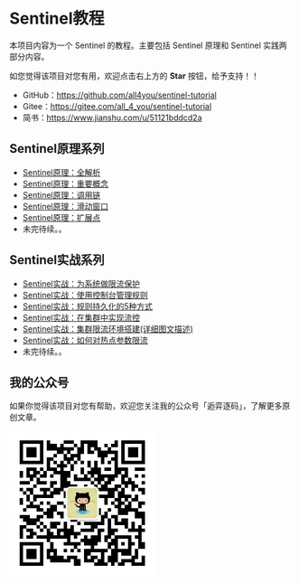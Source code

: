 # Sentinel教程

本项目内容为一个 Sentinel 的教程。主要包括 Sentinel 原理和 Sentinel 实践两部分内容。

如您觉得该项目对您有用，欢迎点击右上方的 **Star** 按钮，给予支持！！

- GitHub：<https://github.com/all4you/sentinel-tutorial>
- Gitee：<https://gitee.com/all_4_you/sentinel-tutorial>
- 简书：<https://www.jianshu.com/u/51121bddcd2a>



## Sentinel原理系列

- [Sentinel原理：全解析](sentinel-principle/sentinel-overall-introduce/sentinel-overall-introduce.md)
- [Sentinel原理：重要概念](sentinel-principle/sentinel-concept-of-entities/sentinel-concept-of-entities.md)
- [Sentinel原理：调用链](sentinel-principle/sentinel-slot-chain/sentinel-slot-chain.md)
- [Sentinel原理：滑动窗口](sentinel-principle/sentinel-slide-window/sentinel-slide-window.md)
- [Sentinel原理：扩展点](sentinel-principle/sentinel-extension-points/sentinel-extension-points.md)
- 未完待续。。



## Sentinel实战系列

- [Sentinel实战：为系统做限流保护](sentinel-practice/sentinel-flow-control/sentinel-flow-control.md)
- [Sentinel实战：使用控制台管理规则](sentinel-practice/sentinel-manage-rule-with-dashboard/sentinel-manage-rule-with-dashboard.md)
- [Sentinel实战：规则持久化的5种方式](sentinel-practice/sentinel-persistence-rules/sentinel-persistence-rules.md)
- [Sentinel实战：在集群中实现流控](sentinel-practice/sentinel-cluster-flow-control/sentinel-cluster-flow-control.md)
- [Sentinel实战：集群限流环境搭建(详细图文描述)](sentinel-practice/sentinel-cluster-flow-control/sentinel-cluster-flow-environment-build.md)
- [Sentinel实战：如何对热点参数限流](sentinel-practice/sentinel-frequent-param-flow-control/sentinel-frequent-param-flow-control.md)
- 未完待续。。



## 我的公众号

如果你觉得该项目对您有帮助，欢迎您关注我的公众号「逅弈逐码」，了解更多原创文章。

![logo](logo.jpg)